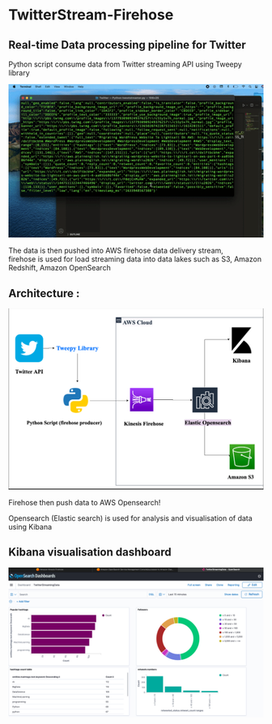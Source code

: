 # TwitterStream-Firehose
<h2> Real-time Data processing pipeline for Twitter </h2>

Python script consume data from Twitter streaming API using Tweepy library

![](AWS2.gif)


The data is then pushed into AWS firehose data delivery stream,  
firehose is used for load streaming data into data lakes such as S3, Amazon Redshift, Amazon OpenSearch
<h2> Architecture : </h2>
<img src= "/firehose.png" width = "700">

Firehose then push data to AWS Opensearch!

Opensearch (Elastic search) is used for analysis and visualisation of data using Kibana
<h2> Kibana visualisation dashboard</h2>

<img src= "/kibana.png" width = "700">


 




